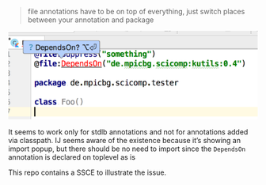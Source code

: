 > file annotations have to be on top of everything, just switch places between your annotation and package


![](.README_images/1af75ba8.png)

It seems to work only for stdlb annotations and not for annotations added via classpath. IJ seems aware of the existence because it’s showing an import popup, but there should be no need to import since the `DependsOn` annotation is declared on toplevel as is

This repo contains a SSCE to illustrate the issue.

